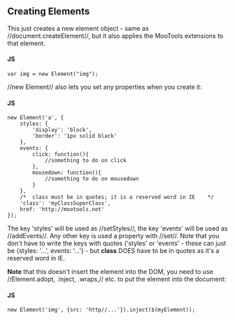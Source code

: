Creating Elements
-----------------

This just creates a new element object - same as //document.createElement//, but it also applies the MooTools extensions to that element.

#### JS

	var img = new Element("img");

//new Element// also lets you set any properties when you create it:

#### JS

	new Element('a', {
		styles: {
			'display': 'block',
			'border': '1px solid black'
		},
		events: {
			click: function(){
				//something to do on click
			},
			mousedown: function(){
				//something to do on mousedown
			}
		},
		/*	class must be in quotes; it is a reserved word in IE	*/
		'class': 'myClassSuperClass',
		href: 'http://mootools.net'
	});

The key 'styles' will be used as //setStyles//, the key 'events' will be used as //addEvents//. Any other key is used a property with //set//. Note that you don't have to write the keys with quotes ('styles' or 'events' - these can just be {styles: '...', events: '...'} - but **class** DOES have to be in quotes as it's a reserved word in IE.

**Note** that this doesn't insert the element into the DOM, you need to use //Element.adopt, .inject, .wraps,// etc. to put the element into the document:

#### JS

	new Element('img', {src: 'http//...'}).inject($(myElement));
	